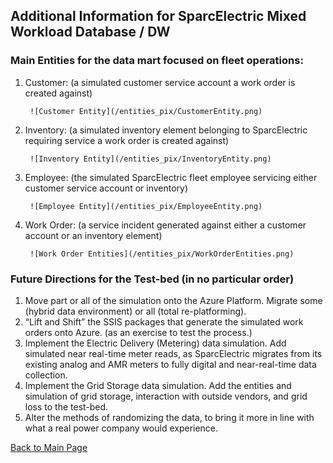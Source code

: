 ## Additional Information for SparcElectric Mixed Workload Database / DW

### Main Entities for the data mart focused on fleet operations:

1. Customer: (a simulated customer service account a work order is created against)

        ![Customer Entity](/entities_pix/CustomerEntity.png)



2. Inventory: (a simulated inventory element belonging to 
SparcElectric requiring service a work order is created against)

        ![Inventory Entity](/entities_pix/InventoryEntity.png)



3. Employee: (the simulated SparcElectric fleet employee servicing either customer service account or inventory)

        ![Employee Entity](/entities_pix/EmployeeEntity.png)



4. Work Order: (a service incident generated against either a customer account or an inventory element)

        ![Work Order Entities](/entities_pix/WorkOrderEntities.png)




### Future Directions for the Test-bed (in no particular order)

1. Move part or all of the simulation onto the Azure Platform. Migrate some (hybrid data environment) or all (total re-platforming).
2. “Lift and Shift” the SSIS packages that generate the simulated work orders onto Azure. (as an exercise to test the process.)
3. Implement the Electric Delivery (Metering) data simulation. Add simulated near real-time meter reads, as SparcElectric migrates from its existing analog and AMR meters to fully digital and near-real-time data collection.
4. Implement the Grid Storage data simulation. Add the entities and simulation of grid storage, interaction with outside vendors, and grid loss to the test-bed.
5. Alter the methods of randomizing the data, to bring it more in line with what a real power company would experience.

[Back to Main Page](index.md)



